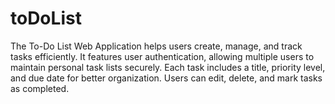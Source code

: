 # toDoList
The To-Do List Web Application helps users create, manage, and track tasks efficiently. It features user authentication, allowing multiple users to maintain personal task lists securely. Each task includes a title, priority level, and due date for better organization. Users can edit, delete, and mark tasks as completed.
